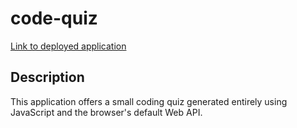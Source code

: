 # code-quiz

[Link to deployed application](https://bdilollo.github.io/code-quiz/)

## Description
This application offers a small coding quiz generated entirely using JavaScript and the browser's default Web API. 